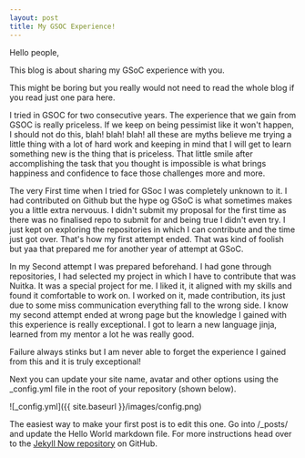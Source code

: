 ```yaml
---
layout: post
title: My GSOC Experience!
---
```


Hello people,

This blog is about sharing my GSoC experience with you.

This might be boring but you really would not need to read the whole blog if you read just one para here.

I tried in GSOC for two consecutive years. The experience that we gain from GSOC is really priceless. If we keep on being pessimist like it won't happen, I should not do this, blah! blah! blah! all these are myths believe me trying a little thing with a lot of hard work and keeping in mind that I will get to learn something new is the thing that is priceless. That little smile after accomplishing the task that you thought is impossible is what brings happiness and confidence to face those challenges more and more.

The very First time when I tried for GSoc I was completely unknown to it. I had contributed on Github but the hype og GSoC is what sometimes makes you a little extra nervouus. I didn't submit my proposal for the first time as there was no finalised repo to submit for and being true I didn't even try. I just kept on exploring the repositories in which I can contribute and the time just got over. That's how my first attempt ended. That was kind of foolish but yaa that prepared me for another year of attempt at GSoC.

In my Second attempt I was prepared beforehand. I had gone through repositories, I had selected my project in which I have to contribute that was Nuitka. It was a special project for me. I liked it, it aligned with my skills and found it comfortable to work on. I worked on it, made contribution, its just due to some miss communication everything fall to the wrong side. I know my second attempt ended at wrong page but the knowledge I gained with this experience is really exceptional. I got to learn a new language jinja, learned from my mentor a lot he was really good.

Failure always stinks but I am never able to forget the experience I gained from this and it is truly exceptional!

Next you can update your site name, avatar and other options using the _config.yml file in the root of your repository (shown below).

![_config.yml]({{ site.baseurl }}/images/config.png)

The easiest way to make your first post is to edit this one. Go into /_posts/ and update the Hello World markdown file. For more instructions head over to the [Jekyll Now repository](https://github.com/barryclark/jekyll-now) on GitHub.
